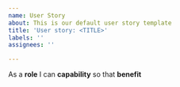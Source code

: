 ```yaml
---
name: User Story
about: This is our default user story template
title: 'User story: <TITLE>'
labels: ''
assignees: ''

---
```


As a **role** I can **capability** so that **benefit**
